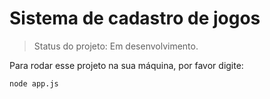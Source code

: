 # Sistema de cadastro de jogos

> Status do projeto: Em desenvolvimento.

Para rodar esse projeto na sua máquina, por favor digite:
```
node app.js
```

